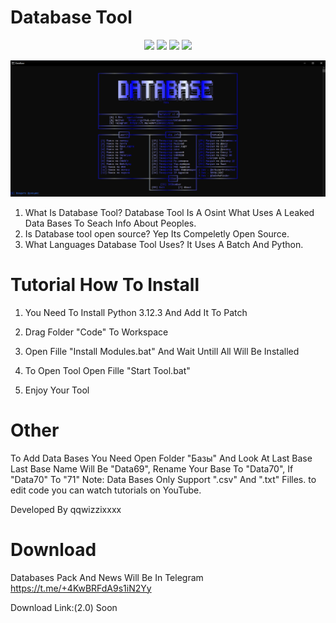 # Database Tool
<p align="center">
  <img src="https://img.shields.io/github/release/qqwizzixxxx/Database-DOX?label=Version&color=a80505">
  <img src="https://img.shields.io/github/stars/qqwizzixxxx/Database-DOX?style=flat&label=Stars&color=a80505">
  <img src="https://img.shields.io/github/repo-size/qqwizzixxxx/Database-DOX?label=Size&color=a80505">
  <img src="https://img.shields.io/github/languages/top/qqwizzixxxx/Database-DOX?color=a80505">

  <p align="center">
    <img src="https://raw.githubusercontent.com/qqwizzixxxx/Database-DOX/main/Interface.png">
    
  1. What Is Database Tool?
  Database Tool Is A Osint  What Uses A Leaked Data Bases To Seach Info About Peoples.
2. Is Database tool open source?
   Yep Its Compeletly Open Source.
3. What Languages Database Tool Uses?
   It Uses A Batch And Python.

# Tutorial How To Install

1. You Need To Install Python 3.12.3 And Add It To Patch
   
2. Drag Folder "Code" To Workspace

3. Open Fille "Install Modules.bat" And Wait Untill All Will Be Installed

4. To Open Tool Open Fille "Start Tool.bat"

5. Enjoy Your Tool

# Other

To Add Data Bases You Need Open Folder "Базы" And Look At Last Base Last Base Name Will Be "Data69", Rename Your Base To "Data70", If "Data70" To "71"
Note: Data Bases Only Support ".csv" And ".txt" Filles.
to edit code you can watch tutorials on YouTube.

Developed By qqwizzixxxx

# Download
Databases Pack And News Will Be In Telegram
https://t.me/+4KwBRFdA9s1iN2Yy

Download Link:(2.0)
Soon
